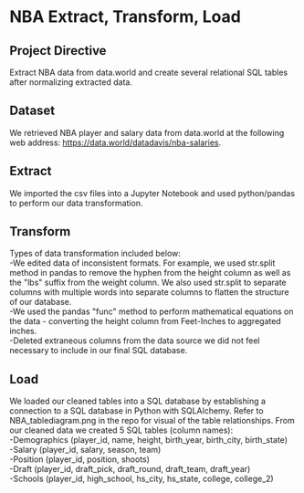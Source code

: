 # NBA Extract, Transform, Load

## Project Directive
Extract NBA data from data.world and create several relational SQL tables after normalizing extracted data.

## Dataset
We retrieved NBA player and salary data from data.world at the following web address: https://data.world/datadavis/nba-salaries.

## Extract
We imported the csv files into a Jupyter Notebook and used python/pandas to perform our data transformation. 

## Transform
Types of data transformation included below:\
-We edited data of inconsistent formats. For example, we used str.split method in pandas to remove the hyphen from the height column as well as the "lbs" suffix from the weight column. We also used str.split to separate columns with multiple words into separate columns to flatten the structure of our database.\
-We used the pandas "func" method to perform mathematical equations on the data - converting the height column from Feet-Inches to aggregated inches.\
-Deleted extraneous columns from the data source we did not feel necessary to include in our final SQL database.

## Load
We loaded our cleaned tables into a SQL database by establishing a connection to a SQL database in Python with SQLAlchemy. Refer to NBA_tablediagram.png in the repo for visual of the table relationships. From our cleaned data we created 5 SQL tables (column names):\
-Demographics (player_id, name, height, birth_year, birth_city, birth_state)\
-Salary (player_id, salary, season, team)\
-Position (player_id, position, shoots)\
-Draft (player_id, draft_pick, draft_round, draft_team, draft_year)\
-Schools (player_id, high_school, hs_city, hs_state, college, college_2)

